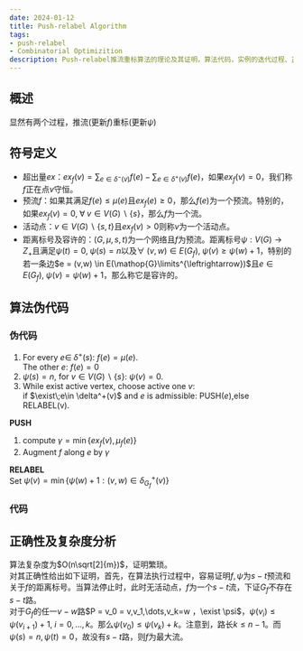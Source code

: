 ```yaml
---
date: 2024-01-12
title: Push-relabel Algorithm
tags:
- push-relabel
- Combinatorial Optimizition
description: Push-relabel推流重标算法的理论及其证明，算法代码，实例的迭代过程、正确性证明、时间复杂度及其数据结构等方面总结
---
```

## 概述
显然有两个过程，推流(更新$f$)重标(更新$\psi$)
## 符号定义
- 超出量$ex$：$ex_f(v) = \sum_{e\in \delta^-(v)}f(e) - \sum_{e\in \delta^+(v)}f(e)$，如果$ex_f(v) = 0$，我们称$f$正在点$v$守恒。
- 预流$f$：如果其满足$f(e) \leq \mu(e)$且$ex_f(e) \geq 0$，那么$f(e)$为一个预流。特别的，如果$ex_f(v) = 0,\;\forall\;v\in V(G)\backslash \{s\}$，那么$f$为一个流。
- 活动点：$v\in V(G)\backslash \{s,t\}$且$ex_f(v) >0$则称$v$为一个活动点。
- 距离标号及容许的：$(G,\mu,s,t)$为一个网络且$f$为预流。距离标号$\psi : V(G)\rightarrow Z_+$且满足$\psi(t) = 0,\;\psi(s) = n$以及$\forall\;(v,w)\in E(G_f),\; \psi(v) \geq \psi(w) +1$，特别的若一条边$e = (v,w) \in E(\mathop{G}\limits^{\leftrightarrow})$且$e \in E(G_f),\;\psi(v) = \psi(w) +1$，那么称它是容许的。
## 算法伪代码
### 伪代码
1. For every $e\in\;\delta^+(s)$: $f(e) = \mu(e)$.    
   The other $e$: $f(e) = 0$
2. $\psi(s) = n$, for $v \in V(G)\backslash \{s\}$: $\psi(v) = 0$.
3. While exist active vertex, choose active one $v$:    
    if $\exist\;e\in \delta^+(v)$ and $e$ is admissible: PUSH($e$),else RELABEL(v).

**PUSH**    
1. compute $\gamma = \min\{ex_f(v),\mu_f(e)\}$
2. Augment $f$ along $e$ by $\gamma$    

**RELABEL**    
Set $\psi(v) = \min\{\psi(w)+1:(v,w)\in \delta^+_{G_f}(v)\}$
### 代码

## 正确性及复杂度分析
算法复杂度为$O(n\sqrt[2]{m})$，证明繁琐。    
对其正确性给出如下证明，首先，在算法执行过程中，容易证明$f,\psi$为$s-t$预流和关于$f$的距离标号。当算法停止时，此时无活动点，$f$为一个$s-t$流，下证$G_f$不存在$s-t$路。    
对于$G_f$的任一$v-w$路$P = v_0 = v,v_1,\dots,v_k=w ，\exist \psi$，$\psi(v_i)\leq \psi(v_{i+1})+1,\; i =0,\dots,k$。那么$\psi(v_0) \leq \psi(v_k)+k$。注意到，路长$k \leq n-1$。而$\psi(s) = n,\psi(t) = 0$，故没有$s-t$路，则$f$为最大流。